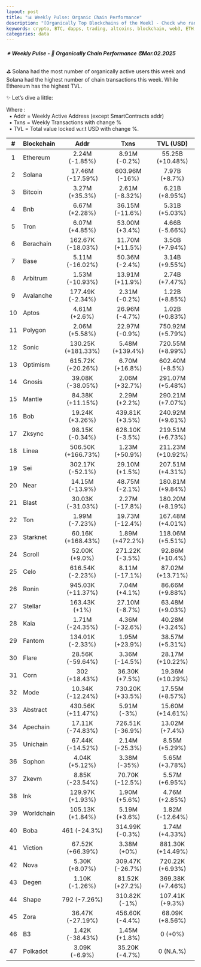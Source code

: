 ```yaml
---
layout: post
title: "📊 Weekly Pulse: Organic Chain Performance"
description: "[Organically Top Blockchains of the Week] - Check who ranked first this week in address, transactions and TVL"
keywords: crypto, BTC, dapps, trading, altcoins, blockchain, web3, ETH, investment, trends
categories: data
---
```


##### ✴ Weekly Pulse - 📌 *Organically Chain Performance ⏰Mar.02.2025*

⛳ Solana had the most number of organically active users this week and Solana had the highest number of chain transactions this week. While Ethereum has the highest TVL.

✨ Let’s dive a little:

Where :  
&nbsp; ▪ Addr = Weekly Active Address (except SmartContracts addr)  
&nbsp; ▪ Txns = Weekly Transactions with change %  
&nbsp; ▪ TVL = Total value locked w.r.t USD with change %.  

| # | Blockchain |   Addr   |   Txns  | TVL (USD) |
|:-:|:-----------|:--------:|:-------:|:---------:|
|1 | Ethereum | 2.24M (-1.85%) | 8.91M (-0.2%) | 55.25B (+10.48%) |
|2 | Solana | 17.46M (-17.59%) | 603.96M (-16%) | 7.97B (+8.7%) |
|3 | Bitcoin | 3.27M (+35.3%) | 2.61M (-8.32%) | 6.21B (+8.95%) |
|4 | Bnb | 6.67M (+2.28%) | 36.15M (-11.6%) | 5.31B (+5.03%) |
|5 | Tron | 6.07M (+4.85%) | 53.00M (+3.4%) | 4.66B (-5.66%) |
|6 | Berachain | 162.67K (-18.03%) | 11.70M (+11.5%) | 3.50B (+7.94%) |
|7 | Base | 5.11M (-16.02%) | 50.36M (-2.4%) | 3.14B (+9.55%) |
|8 | Arbitrum | 1.53M (-10.93%) | 13.91M (+11.9%) | 2.74B (+7.47%) |
|9 | Avalanche | 177.49K (-2.34%) | 2.31M (-0.2%) | 1.22B (+8.85%) |
|10 | Aptos | 4.61M (+2.6%) | 26.96M (-4.7%) | 1.02B (+0.83%) |
|11 | Polygon | 2.06M (+5.58%) | 22.97M (-0.9%) | 750.92M (+5.79%) |
|12 | Sonic | 130.25K (+181.33%) | 5.48M (+139.4%) | 720.55M (+8.99%) |
|13 | Optimism | 615.72K (+20.26%) | 6.70M (+16.8%) | 602.40M (+8.5%) |
|14 | Gnosis | 39.08K (-38.05%) | 2.06M (+32.7%) | 291.07M (+5.48%) |
|15 | Mantle | 84.38K (+11.15%) | 2.29M (+2.2%) | 290.21M (+7.07%) |
|16 | Bob | 19.24K (+3.26%) | 439.81K (+3.5%) | 240.92M (+9.61%) |
|17 | Zksync | 98.15K (-0.34%) | 628.10K (-3.5%) | 219.51M (+6.73%) |
|18 | Linea | 506.50K (+166.73%) | 1.23M (+50.9%) | 211.23M (+10.92%) |
|19 | Sei | 302.17K (-52.1%) | 29.10M (+1.5%) | 207.51M (+4.31%) |
|20 | Near | 14.15M (-13.9%) | 48.75M (-2.1%) | 180.81M (+9.84%) |
|21 | Blast | 30.03K (-31.03%) | 2.27M (-17.8%) | 180.20M (+8.19%) |
|22 | Ton | 1.99M (-7.23%) | 19.73M (-12.4%) | 167.48M (+4.01%) |
|23 | Starknet | 60.16K (+168.43%) | 1.89M (+472.2%) | 118.06M (+5.51%) |
|24 | Scroll | 52.00K (+9.0%) | 271.22K (-3.5%) | 92.86M (+10.4%) |
|25 | Celo | 616.54K (-2.23%) | 8.11M (-17.1%) | 87.02M (+13.71%) |
|26 | Ronin | 945.03K (+11.37%) | 7.04M (+4.1%) | 86.66M (+9.88%) |
|27 | Stellar | 163.43K (+1%) | 27.10M (-8.7%) | 63.48M (+9.03%) |
|28 | Kaia | 1.71M (-24.35%) | 4.36M (-32.6%) | 40.28M (+3.24%) |
|29 | Fantom | 134.01K (-2.33%) | 1.95M (+23.9%) | 38.57M (+5.31%) |
|30 | Flare | 28.56K (-59.64%) | 3.36M (-14.5%) | 28.17M (+10.22%) |
|31 | Corn | 302 (+18.43%) | 36.30K (+7.5%) | 19.36M (+10.29%) |
|32 | Mode | 10.34K (-12.24%) | 730.20K (+33.5%) | 17.55M (+8.57%) |
|33 | Abstract | 430.56K (+11.47%) | 5.91M (-3%) | 15.60M (+14.61%) |
|34 | Apechain | 17.11K (-74.83%) | 726.51K (-36.9%) | 13.02M (+7.4%) |
|35 | Unichain | 67.44K (-14.52%) | 2.14M (-25.3%) | 8.55M (+5.29%) |
|36 | Sophon | 4.04K (+5.12%) | 3.38M (-35%) | 5.65M (+3.78%) |
|37 | Zkevm | 8.85K (-23.54%) | 70.70K (-12.5%) | 5.57M (+6.95%) |
|38 | Ink | 129.97K (+1.93%) | 1.90M (+5.6%) | 4.76M (+2.85%) |
|39 | Worldchain | 105.13K (+1.84%) | 5.19M (+3.6%) | 1.82M (-12.64%) |
|40 | Boba | 461 (-24.3%) | 314.99K (-0.3%) | 1.74M (+4.33%) |
|41 | Viction | 67.52K (+66.39%) | 3.38M (+0%) | 881.30K (+14.49%) |
|42 | Nova | 5.30K (+8.07%) | 309.47K (-26.7%) | 720.22K (+6.93%) |
|43 | Degen | 1.10K (-1.26%) | 81.52K (+27.2%) | 369.38K (+7.46%) |
|44 | Shape | 792 (-7.26%) | 310.82K (-1%) | 107.41K (+9.3%) |
|45 | Zora | 36.47K (-27.19%) | 456.60K (-4.4%) | 68.09K (+8.56%) |
|46 | B3 | 1.42K (-38.43%) | 1.45M (+1.8%) | 0 (+0%) |
|47 | Polkadot | 3.09K (-6.9%) | 35.20K (-4.7%) | 0 (N.A.%) |